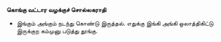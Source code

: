 **கொங்கு வட்டார வழக்குச் சொல்லகராதி**
- இங்கும் அங்கும் நடந்து கொண்டு இருத்தல். எதுக்கு இங்கி அங்கி ஒலாத்திகிட்டு இருக்குற கம்முனு படுத்து தூங்கு.

